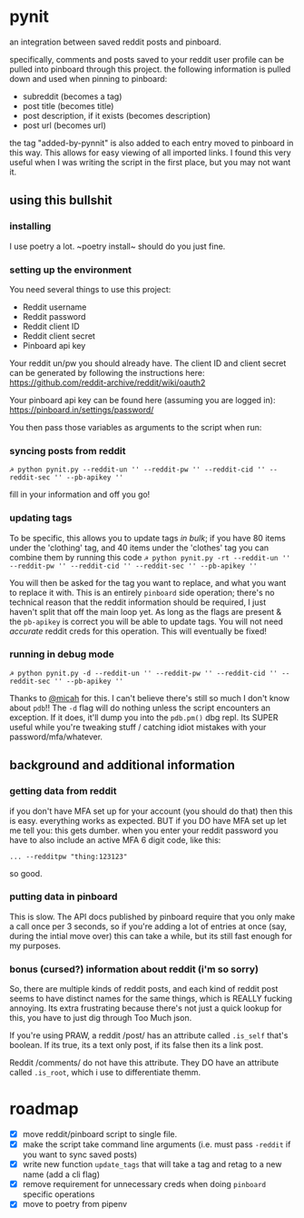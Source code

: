 # pynit
an integration between saved reddit posts and pinboard. 

specifically, comments and posts saved to your reddit user profile can be pulled into pinboard through this project. the following information is pulled down and used when pinning to pinboard:
- subreddit (becomes a tag)
- post title (becomes title)
- post description, if it exists (becomes description)
- post url (becomes url)

the tag "added-by-pynnit" is also added to each entry moved to pinboard in this way. This allows for easy viewing of all imported links. I found this very useful when I was writing the script in the first place, but you may not want it. 
## using this bullshit 
### installing
I use poetry a lot. ~poetry install~ should do you just fine.

### setting up the environment
You need several things to use this project:
- Reddit username
- Reddit password
- Reddit client ID 
- Reddit client secret
- Pinboard api key

Your reddit un/pw you should already have. The client ID and client secret can be generated by following the instructions here:
https://github.com/reddit-archive/reddit/wiki/oauth2

Your pinboard api key can be found here (assuming you are logged in):
https://pinboard.in/settings/password/

You then pass those variables as arguments to the script when run:

### syncing posts from reddit

`☭ python pynit.py --reddit-un '' --reddit-pw '' --reddit-cid '' --reddit-sec '' --pb-apikey ''`

fill in your information and off you go!

### updating tags 
To be specific, this allows you to update tags _in bulk_; if you have 80 items under the 'clothing' tag, and 40 items under the 'clothes' tag you can combine them by running this code
`☭ python pynit.py -rt --reddit-un '' --reddit-pw '' --reddit-cid '' --reddit-sec '' --pb-apikey ''`

You will then be asked for the tag you want to replace, and what you want to replace it with. This is an entirely `pinboard` side operation; there's no technical reason that the reddit information should be required, I just haven't split that off the main loop yet. As long as the flags are present & the `pb-apikey` is correct you will be able to update tags. You will not need _accurate_ reddit creds for this operation. This will eventually be fixed!

### running in debug mode
`☭ python pynit.py -d --reddit-un '' --reddit-pw '' --reddit-cid '' --reddit-sec '' --pb-apikey ''`

Thanks to [@micah](https://me.micahrl.com/) for this. I can't believe there's still so much I don't know about `pdb`!! The `-d` flag will do nothing unless the script encounters an exception. If it does, it'll dump you into the `pdb.pm()` dbg repl. Its SUPER useful while you're tweaking stuff / catching idiot mistakes with your password/mfa/whatever.

## background and additional information
### getting data from reddit
if you don't have MFA set up for your account (you should do that) then this is easy. everything works as expected. BUT if you DO have MFA set up let me tell you: this gets dumber. when you enter your reddit password you have to also include an active MFA 6 digit code, like this:

`... --redditpw "thing:123123"`

so good.
### putting data in pinboard
This is slow. The API docs published by pinboard require that you only make a call once per 3 seconds, so if you're adding a lot of entries at once (say, during the intial move over) this can take a while, but its still fast enough for my purposes.

### bonus (cursed?) information about reddit (i'm so sorry)
So, there are multiple kinds of reddit posts, and each kind of reddit post seems to have distinct names for the same things, which is REALLY fucking annoying. Its extra frustrating because there's not just a quick lookup for this, you have to just dig through Too Much json.

If you're using PRAW, a reddit /post/ has an attribute called `.is_self` that's boolean. If its true, its a text only post, if its false then its a link post.

Reddit /comments/ do not have this attribute. They DO have an attribute called `.is_root`, which i use to differentiate themm.

# roadmap

- [x] move reddit/pinboard script to single file.
- [x] make the script take command line arguments (i.e. must pass `-reddit` if you want to sync saved posts)
- [x] write new function `update_tags` that will take a tag and retag to a new name (add a cli flag)
- [x] remove requirement for unnecessary creds when doing `pinboard` specific operations
- [x] move to poetry from pipenv
